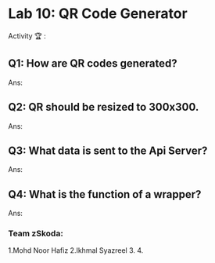 # Lab 10: QR Code Generator

Activity 🏆 :
## Q1: How are QR codes generated?
Ans:

## Q2: QR should be resized to 300x300.
Ans:

## Q3: What data is sent to the Api Server?
Ans:

## Q4: What is the function of a wrapper?
Ans:


### Team zSkoda:
1.Mohd Noor Hafiz
2.Ikhmal Syazreel
3.
4.
